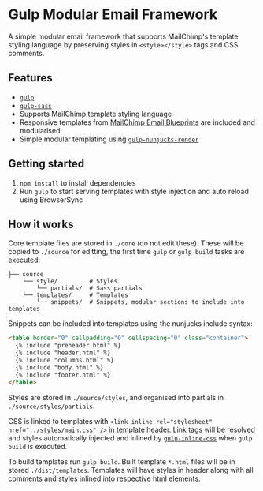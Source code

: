 # Gulp Modular Email Framework

A simple modular email framework that supports MailChimp's template styling language by preserving styles in `<style></style>` tags and CSS comments.

## Features

- [`gulp`](https://www.npmjs.com/package/gulp)
- [`gulp-sass`](https://www.npmjs.com/package/gulp-sass)
- Supports MailChimp template styling language
- Responsive templates from [MailChimp Email Blueprints](https://github.com/mailchimp/Email-Blueprints) are included and modularised
- Simple modular templating using [`gulp-nunjucks-render`](https://www.npmjs.com/package/gulp-nunjucks-render)

## Getting started

1. `npm install` to install dependencies
2. Run `gulp` to start serving templates with style injection and auto reload using BrowserSync

## How it works

Core template files are stored in `./core` (do not edit these). These will be copied to `./source` for editting, the first time `gulp` or `gulp build` tasks are executed:

```
├── source
    └── style/         # Styles
        └── partials/  # Sass partials
    └── templates/     # Templates
        └── snippets/  # Snippets, modular sections to include into templates
```

Snippets can be included into templates using the nunjucks include syntax:

```html
<table border="0" cellpadding="0" cellspacing="0" class="container">
  {% include "preheader.html" %}
  {% include "header.html" %}
  {% include "columns.html" %}
  {% include "body.html" %}
  {% include "footer.html" %}
</table>
```

Styles are stored in `./source/styles`, and organised into partials in `./source/styles/partials`.

CSS is linked to templates with `<link inline rel="stylesheet" href="../styles/main.css" />` in template header. Link tags will be resolved and styles automatically injected and inlined by [`gulp-inline-css`](https://www.npmjs.com/package/gulp-inline-css) when `gulp build` is executed.

To build templates run `gulp build`. Built template `*.html` files will be in stored `./dist/templates`. Templates will have styles in header along with all comments and styles inlined into respective html elements.

